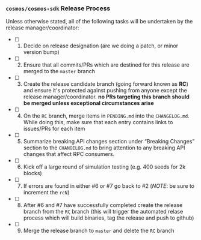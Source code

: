 ### `cosmos/cosmos-sdk` Release Process

Unless otherwise stated, all of the following tasks will be undertaken by the release manager/coordinator:

- [ ] 1. Decide on release designation (are we doing a patch, or minor version bump)
- [ ] 2. Ensure that all commits/PRs which are destined for this release are merged to the `master` branch
- [ ] 3. Create the release candidate branch (going forward known as **RC**) and ensure it's protected against pushing from anyone except the release manager/coordinator. **no PRs targeting this branch should be merged unless exceptional circumstances arise**
- [ ] 4. On the `RC` branch, merge items in `PENDING.md` into the `CHANGELOG.md`. While doing this, make sure that each entry contains links to issues/PRs for each item
- [ ] 5. Summarize breaking API changes section under “Breaking Changes” section to the `CHANGELOG.md` to bring attention to any breaking API changes that affect RPC consumers.
- [ ] 6. Kick off a large round of simulation testing (e.g. 400 seeds for 2k blocks) 
- [ ] 7. If errors are found in either #6 or #7 go back to #2 (*NOTE*: be sure to increment the `rcN`)
- [ ] 8. After #6 and #7 have successfully completed create the release branch from the `RC` branch (this will trigger the automated relase process which will build binaries, tag the release and push to github)
- [ ] 9. Merge the release branch to `master` and delete the `RC` branch
